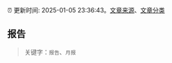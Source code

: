 :alarm_clock: 更新时间: 2025-01-05 23:36:43。[文章来源](/README.md)、[文章分类](/TAGS.md)

## 报告


> 关键字：`报告`、`月报`



